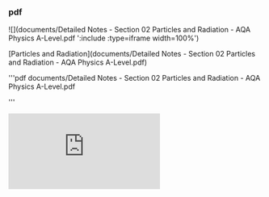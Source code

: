 ### pdf

![](documents/Detailed Notes - Section 02 Particles and Radiation - AQA Physics A-Level.pdf ':include :type=iframe width=100%')

[Particles and Radiation](documents/Detailed Notes - Section 02 Particles and Radiation - AQA Physics A-Level.pdf)

'''pdf
documents/Detailed Notes - Section 02 Particles and Radiation - AQA Physics A-Level.pdf

'''

<iframe src="https://www.physicsandmathstutor.com/pdf-pages/?pdf=https%3A%2F%2Fpmt.physicsandmathstutor.com%2Fdownload%2FPhysics%2FA-level%2FNotes%2FAQA%2F02-Particles-and-Radiation%2FDetailed%2520Notes%2520-%2520Section%252002%2520Particles%2520and%2520Radiation%2520-%2520AQA%2520Physics%2520A-Level.pdf" frameborder="0"></iframe>


